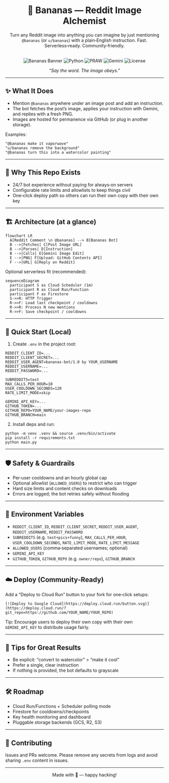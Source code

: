 <div align="center">

# 🍌 Bananas — Reddit Image Alchemist

Turn any Reddit image into anything you can imagine by just mentioning `@bananas` (or `u/bananas`) with a plain‑English instruction. Fast. Serverless‑ready. Community‑friendly.

<br/>

<img alt="Bananas Banner" src="https://img.shields.io/badge/Reddit%20Bot-🍌%20Bananas-FFCC00?style=for-the-badge&logo=reddit&logoColor=white" />
<img alt="Python" src="https://img.shields.io/badge/Python-3.11-3776AB?style=for-the-badge&logo=python&logoColor=white" />
<img alt="PRAW" src="https://img.shields.io/badge/PRAW-Reddit%20API-FF4500?style=for-the-badge&logo=reddit&logoColor=white" />
<img alt="Gemini" src="https://img.shields.io/badge/Gemini-Image%20Editing-4285F4?style=for-the-badge&logo=google&logoColor=white" />
<img alt="License" src="https://img.shields.io/badge/License-Open%20Source-2ea44f?style=for-the-badge" />

<br/>

<i>“Say the word. The image obeys.”</i>

</div>

---

## ✨ What It Does

- Mention `@bananas` anywhere under an image post and add an instruction.
- The bot fetches the post’s image, applies your instruction with Gemini, and replies with a fresh PNG.
- Images are hosted for permanence via GitHub (or plug in another storage).

Examples:

```
"@bananas make it vaporwave"
"u/bananas remove the background"
"@bananas turn this into a watercolor painting"
```

---

## 🧭 Why This Repo Exists

- 24/7 bot experience without paying for always‑on servers
- Configurable rate limits and allowlists to keep things civil
- One‑click deploy path so others can run their own copy with their own key

---

## 🏗️ Architecture (at a glance)

```mermaid
flowchart LR
  A[Reddit Comment \n @bananas] --> B[Bananas Bot]
  B -->|Fetches| C[Post Image URL]
  B -->|Parses| D[Instruction]
  B -->|Calls| E[Gemini Image Edit]
  E -->|PNG| F[Upload: GitHub Contents API]
  F -->|URL| G[Reply on Reddit]
```

Optional serverless fit (recommended):

```mermaid
sequenceDiagram
  participant S as Cloud Scheduler (1m)
  participant R as Cloud Run/Function
  participant F as Firestore
  S->>R: HTTP Trigger
  R->>F: Load last checkpoint / cooldowns
  R->>R: Process N new mentions
  R->>F: Save checkpoint / cooldowns
```

---

## 🚀 Quick Start (Local)

1) Create `.env` in the project root:

```
REDDIT_CLIENT_ID=...
REDDIT_CLIENT_SECRET=...
REDDIT_USER_AGENT=bananas-bot/1.0 by YOUR_USERNAME
REDDIT_USERNAME=...
REDDIT_PASSWORD=...

SUBREDDITS=test
MAX_CALLS_PER_HOUR=10
USER_COOLDOWN_SECONDS=120
RATE_LIMIT_MODE=skip

GEMINI_API_KEY=...
GITHUB_TOKEN=...
GITHUB_REPO=YOUR_NAME/your-images-repo
GITHUB_BRANCH=main
```

2) Install deps and run:

```
python -m venv .venv && source .venv/bin/activate
pip install -r requirements.txt
python main.py
```

---

## 🛡️ Safety & Guardrails

- Per‑user cooldowns and an hourly global cap
- Optional allowlist (`ALLOWED_USERS`) to restrict who can trigger
- Hard size limits and content checks on downloads
- Errors are logged; the bot retries safely without flooding

---

## 🧩 Environment Variables

- `REDDIT_CLIENT_ID`, `REDDIT_CLIENT_SECRET`, `REDDIT_USER_AGENT`, `REDDIT_USERNAME`, `REDDIT_PASSWORD`
- `SUBREDDITS` (e.g. `test+pics+funny`), `MAX_CALLS_PER_HOUR`, `USER_COOLDOWN_SECONDS`, `RATE_LIMIT_MODE`, `RATE_LIMIT_MESSAGE`
- `ALLOWED_USERS` (comma‑separated usernames; optional)
- `GEMINI_API_KEY`
- `GITHUB_TOKEN`, `GITHUB_REPO` (e.g. `owner/repo`), `GITHUB_BRANCH`

---

## ☁️ Deploy (Community‑Ready)

Add a “Deploy to Cloud Run” button to your fork for one‑click setups:

```
[![Deploy to Google Cloud](https://deploy.cloud.run/button.svg)](https://deploy.cloud.run/?git_repo=https://github.com/YOUR_NAME/YOUR_REPO)
```

Tip: Encourage users to deploy their own copy with their own `GEMINI_API_KEY` to distribute usage fairly.

---

## 🧪 Tips for Great Results

- Be explicit: “convert to watercolor” > “make it cool”
- Prefer a single, clear instruction
- If nothing is provided, the bot defaults to grayscale

---

## 🛠️ Roadmap

- Cloud Run/Functions + Scheduler polling mode
- Firestore for cooldowns/checkpoints
- Key health monitoring and dashboard
- Pluggable storage backends (GCS, R2, S3)

---

## 🤝 Contributing

Issues and PRs welcome. Please remove any secrets from logs and avoid sharing `.env` content in issues.

---

<div align="center">

Made with 🍌 — happy hacking!

</div>


